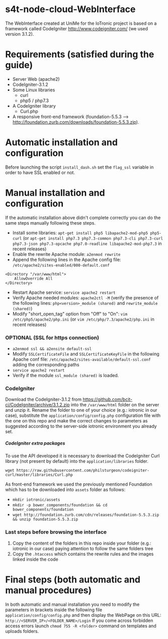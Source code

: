# s4t-node-cloud-WebInterface
The WebInterface created at UniMe for the IoTronic project is based on a framework called CodeIgniter http://www.codeigniter.com/ (we used version 3.1.2).

# Requirements (satisfied during the guide)
* Server Web (apache2)
* CodeIgniter-3.1.2
* Some Linux libraries
  * curl
  * php5 / php7.3
* A CodeIgniter library 
  * Curl.php
* A responsive front-end framework (foundation-5.5.3 --> http://foundation.zurb.com/downloads/foundation-5.5.3.zip). 

# Automatic installation and configuration
Before launching the script ```install_dash.sh``` set the ```flag_ssl``` variable in order to have SSL enabled or not.

# Manual installation and configuration
If the automatic installation above didn't complete correctly you can do the same steps manually following these steps.
* Install some libraries: ```apt-get install php5 libapache2-mod-php5 php5-curl``` (or ```apt-get install php7.3 php7.3-common php7.3-cli php7.3-curl php7.3-json php7.3-opcache php7.0-readline libapache2-mod-php7.3``` in recent releases)
* Enable the rewrite Apache module: ```a2enmod rewrite```
* Append the following lines in the Apache config file: ```/etc/apache2/sites-enabled/000-default.conf```
```
<Directory "/var/www/html">
    AllowOverride All
</Directory>
```
* Restart Apache service: ```service apache2 restart```
* Verify Apache needed modules: ```apache2ctl -M``` (verify the presence of the following lines: ```php<version>_module (shared)``` and ```rewrite_module (shared)```)
* Modify "short_open_tag" option from "Off" to "On": ```vim /etc/php5/apache2/php.ini``` (or ```vim /etc/php/7.3/apache2/php.ini``` in recent releases)

### OPTIONAL (SSL for https connection)
* ```a2enmod ssl && a2ensite default-ssl```
* Modify ```SSLCertificateFile``` and ```SSLCertificateKeyFile``` in the following Apache conf file: ```/etc/apache2/sites-available/default-ssl.conf``` adding the corresponding paths
* ```service apache2 restart```
* Verify if the module ```ssl_module (shared)``` is loaded.


### CodeIgniter
Download the CodeIgniter-3.1.2 from https://github.com/bcit-ci/CodeIgniter/archive/3.1.2.zip into the ```/var/www/html``` folder on the server and unzip it. Rename the folder to one of your choice (e.g.: iotronic in our case), substitute the ```application/config/config.php``` configuration file with the one on this repo and make the correct changes to parameters as suggested according to the server-side iotronic environment you already set.


##### CodeIgniter extra packages
To use the API developed it is necessary to download the CodeIgniter Curl library (not present by default) into the ```application/libraries``` folder.
```
wget https://raw.githubusercontent.com/philsturgeon/codeigniter-curl/master/libraries/Curl.php
```

As front-end framework we used the previously mentioned Foundation which has to be downloaded into ```assets``` folder as follows:
* ```mkdir iotronic/assets```
* ```mkdir -p bower_components/foundation && cd bower_components/foundation```
* ```wget http://foundation.zurb.com/cdn/releases/foundation-5.5.3.zip && unzip foundation-5.5.3.zip```


### Last steps before browsing the interface
1. Copy the content of the folders in this repo inside your folder (e.g.: iotronic in our case) paying attention to follow the same folders tree
2. Copy the ```.htaccess``` which contains the rewrite rules and the images linked inside the code

# Final steps (both automatic and manual procedures)
In both automatic and manual installation you need to modify the parameters in brackets inside the following file ```application/config/config.php``` and then display the WebPage on this URL: ```http://<SERVER_IP>/<FOLDER_NAME>/Login```
If you come across forbidden access errors launch ```chmod 755 -R <folder>``` command on templates and uploads folders.
